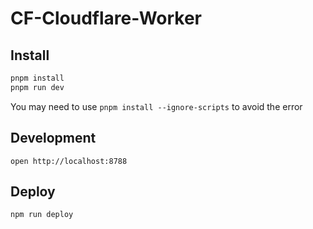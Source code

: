 # CF-Cloudflare-Worker

## Install

```bash
pnpm install
pnpm run dev
```
You may need to use `pnpm install --ignore-scripts` to avoid the error

## Development

```
open http://localhost:8788
```

## Deploy

```
npm run deploy
```